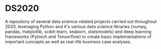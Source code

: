 # DS2020
A repository of several data science-related projects carried out throughout 2020, leveraging Python and it's various data science libraries (numpy, pandas, matplotlib, scikit-learn, seaborn, statsmodels) and deep learning frameworks (Pytorch and Tensorflow) to create basic implementations of important concepts as well as real-life business case analyses. 

